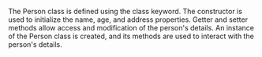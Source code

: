 The Person class is defined using the class keyword.
The constructor is used to initialize the name, age, and address properties.
Getter and setter methods allow access and modification of the person's details.
An instance of the Person class is created, and its methods are used to interact with the person's details.